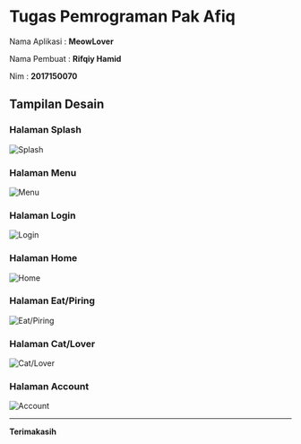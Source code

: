 # Tugas Pemrograman Pak Afiq

Nama Aplikasi : **MeowLover**

Nama Pembuat : **Rifqiy Hamid**

Nim : **2017150070**

## Tampilan Desain

### Halaman Splash

![Splash](https://i.imgur.com/3tBpeLI.png)

### Halaman Menu

![Menu](https://i.imgur.com/WyXVNb0.png)

###  Halaman Login

![Login](https://i.imgur.com/sYUDf0d.png)

### Halaman Home

![Home](https://i.imgur.com/sYUDf0d.png)

### Halaman Eat/Piring

![Eat/Piring](https://i.imgur.com/RNuVPBh.png)

### Halaman Cat/Lover

![Cat/Lover](https://i.imgur.com/lKgpFC9.png)

### Halaman Account

![Account](https://i.imgur.com/pDk46yM.png)

----------

**Terimakasih**
